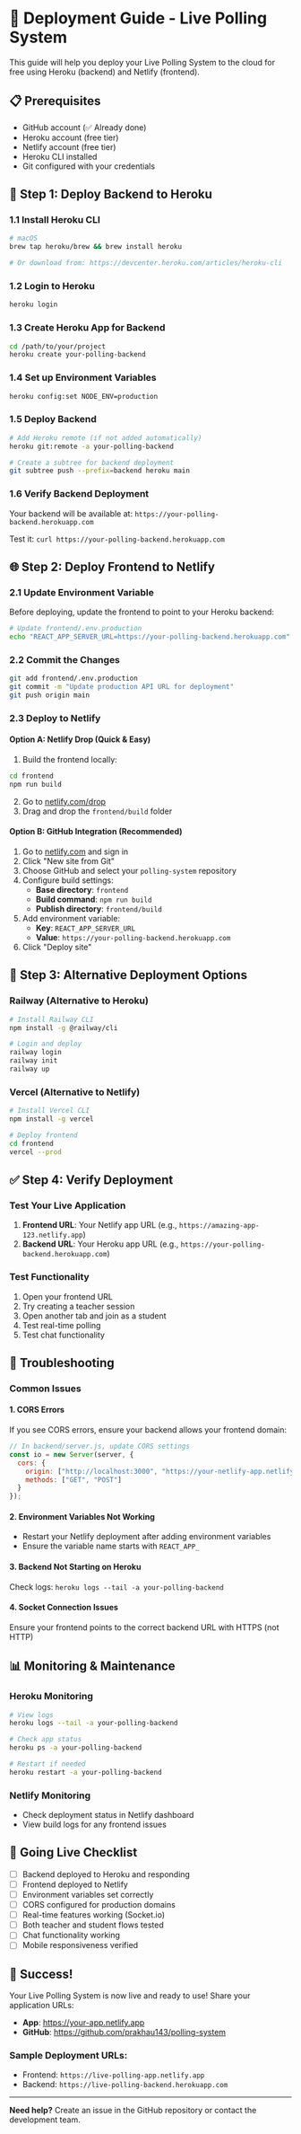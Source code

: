 # 🚀 Deployment Guide - Live Polling System

This guide will help you deploy your Live Polling System to the cloud for free using Heroku (backend) and Netlify (frontend).

## 📋 Prerequisites

- GitHub account (✅ Already done)
- Heroku account (free tier)
- Netlify account (free tier)
- Heroku CLI installed
- Git configured with your credentials

## 🔧 Step 1: Deploy Backend to Heroku

### 1.1 Install Heroku CLI
```bash
# macOS
brew tap heroku/brew && brew install heroku

# Or download from: https://devcenter.heroku.com/articles/heroku-cli
```

### 1.2 Login to Heroku
```bash
heroku login
```

### 1.3 Create Heroku App for Backend
```bash
cd /path/to/your/project
heroku create your-polling-backend
```

### 1.4 Set up Environment Variables
```bash
heroku config:set NODE_ENV=production
```

### 1.5 Deploy Backend
```bash
# Add Heroku remote (if not added automatically)
heroku git:remote -a your-polling-backend

# Create a subtree for backend deployment
git subtree push --prefix=backend heroku main
```

### 1.6 Verify Backend Deployment
Your backend will be available at: `https://your-polling-backend.herokuapp.com`

Test it: `curl https://your-polling-backend.herokuapp.com`

## 🌐 Step 2: Deploy Frontend to Netlify

### 2.1 Update Environment Variable
Before deploying, update the frontend to point to your Heroku backend:

```bash
# Update frontend/.env.production
echo "REACT_APP_SERVER_URL=https://your-polling-backend.herokuapp.com" > frontend/.env.production
```

### 2.2 Commit the Changes
```bash
git add frontend/.env.production
git commit -m "Update production API URL for deployment"
git push origin main
```

### 2.3 Deploy to Netlify

#### Option A: Netlify Drop (Quick & Easy)
1. Build the frontend locally:
```bash
cd frontend
npm run build
```
2. Go to [netlify.com/drop](https://app.netlify.com/drop)
3. Drag and drop the `frontend/build` folder

#### Option B: GitHub Integration (Recommended)
1. Go to [netlify.com](https://netlify.com) and sign in
2. Click "New site from Git"
3. Choose GitHub and select your `polling-system` repository
4. Configure build settings:
   - **Base directory**: `frontend`
   - **Build command**: `npm run build`
   - **Publish directory**: `frontend/build`
5. Add environment variable:
   - **Key**: `REACT_APP_SERVER_URL`
   - **Value**: `https://your-polling-backend.herokuapp.com`
6. Click "Deploy site"

## 🔄 Step 3: Alternative Deployment Options

### Railway (Alternative to Heroku)
```bash
# Install Railway CLI
npm install -g @railway/cli

# Login and deploy
railway login
railway init
railway up
```

### Vercel (Alternative to Netlify)
```bash
# Install Vercel CLI
npm install -g vercel

# Deploy frontend
cd frontend
vercel --prod
```

## ✅ Step 4: Verify Deployment

### Test Your Live Application
1. **Frontend URL**: Your Netlify app URL (e.g., `https://amazing-app-123.netlify.app`)
2. **Backend URL**: Your Heroku app URL (e.g., `https://your-polling-backend.herokuapp.com`)

### Test Functionality
1. Open your frontend URL
2. Try creating a teacher session
3. Open another tab and join as a student
4. Test real-time polling
5. Test chat functionality

## 🐛 Troubleshooting

### Common Issues

#### 1. CORS Errors
If you see CORS errors, ensure your backend allows your frontend domain:
```javascript
// In backend/server.js, update CORS settings
const io = new Server(server, {
  cors: {
    origin: ["http://localhost:3000", "https://your-netlify-app.netlify.app"],
    methods: ["GET", "POST"]
  }
});
```

#### 2. Environment Variables Not Working
- Restart your Netlify deployment after adding environment variables
- Ensure the variable name starts with `REACT_APP_`

#### 3. Backend Not Starting on Heroku
Check logs: `heroku logs --tail -a your-polling-backend`

#### 4. Socket Connection Issues
Ensure your frontend points to the correct backend URL with HTTPS (not HTTP)

## 📊 Monitoring & Maintenance

### Heroku Monitoring
```bash
# View logs
heroku logs --tail -a your-polling-backend

# Check app status
heroku ps -a your-polling-backend

# Restart if needed
heroku restart -a your-polling-backend
```

### Netlify Monitoring
- Check deployment status in Netlify dashboard
- View build logs for any frontend issues

## 🚀 Going Live Checklist

- [ ] Backend deployed to Heroku and responding
- [ ] Frontend deployed to Netlify
- [ ] Environment variables set correctly
- [ ] CORS configured for production domains
- [ ] Real-time features working (Socket.io)
- [ ] Both teacher and student flows tested
- [ ] Chat functionality working
- [ ] Mobile responsiveness verified

## 🎉 Success!

Your Live Polling System is now live and ready to use! Share your application URLs:

- **App**: https://your-app.netlify.app
- **GitHub**: https://github.com/prakhau143/polling-system

### Sample Deployment URLs:
- Frontend: `https://live-polling-app.netlify.app`
- Backend: `https://live-polling-backend.herokuapp.com`

---

**Need help?** Create an issue in the GitHub repository or contact the development team.

